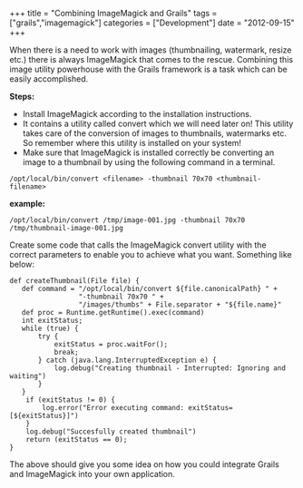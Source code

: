 +++
title 		= "Combining ImageMagick and Grails"
tags 		= ["grails","imagemagick"]
categories	= ["Development"]
date		= "2012-09-15"
+++

When there is a need to work with images (thumbnailing, watermark, resize etc.) there is always ImageMagick that comes to the rescue. Combining this image utility powerhouse with the Grails framework is a task which can be easily accomplished. 

**Steps:**

* Install ImageMagick according to the installation instructions.
* It contains a utility called convert which we will need later on! This utility takes care of the conversion of images to thumbnails, watermarks etc. So remember where this utility is installed on your system!
* Make sure that ImageMagick is installed correctly be converting an image to a thumbnail by using the following command in a terminal. 

<b></b>

    /opt/local/bin/convert <filename> -thumbnail 70x70 <thumbnail-filename>

**example:**

    /opt/local/bin/convert /tmp/image-001.jpg -thumbnail 70x70 /tmp/thumbnail-image-001.jpg

Create some code that calls the ImageMagick convert utility with the correct parameters to enable you to achieve what you want. Something like below:

    def createThumbnail(File file) {
       def command = "/opt/local/bin/convert ${file.canonicalPath} " +
                     "-thumbnail 70x70 " +
                     "/images/thumbs" + File.separator + "${file.name}"
       def proc = Runtime.getRuntime().exec(command)
       int exitStatus;
       while (true) {
           try {
               exitStatus = proc.waitFor();
               break;
           } catch (java.lang.InterruptedException e) {
               log.debug("Creating thumbnail - Interrupted: Ignoring and waiting")
           }
       }
        if (exitStatus != 0) {
            log.error("Error executing command: exitStatus=[${exitStatus}]")
        }
        log.debug("Succesfully created thumbnail")
        return (exitStatus == 0);
    }



The above should give you some idea on how you could integrate Grails and ImageMagick into your own application.